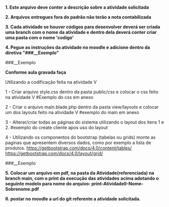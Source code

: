 **1. Este arquivo deve conter a descrição sobre a atividade solicitada**

**2. Arquivos entregues fora do padrão não terão a nota contabilizada**

**3. Cada atividade se houver códigos para desenvolver deverá ser criada uma branch com o nome da atividade e dentro dela deverá conter criar uma pasta com o nome 'codigo'**

**4. Pegue as instruções da atividade no moodle e adicione dentro da diretiva "###__Exemplo"**

  ###__Exemplo

  **Conforme aula gravada faça**

   Utilizando a codificação feita na atividade V

   1 - Criar arquivo style.css dentro da pasta public/css e colocar o css feito na atividade  V
   #Exemplo do css em anexo

   2 - Criar o arquivo main.blade.php dentro da pasta view/layouts e colocar um dos layouts feito na atividade V
   #exemplo do main em anexo

   3 - Alterar/criar todas as páginas  do sistema utilizando o layout dos itens 1 e 2.
   #exemplo do create cliente apos uso do layout

   4 - Utilizando os componentos  do bootstrap (tabelas ou grids) monte as paginas que apresentem diversos dados, como por exemplo a lista de produtos.
   https://getbootstrap.com/docs/4.0/content/tables/
   https://getbootstrap.com/docs/4.0/layout/grid/

   ###__Exemplo

**5. Colocar um arquivo em pdf, na pasta da Atividade(referenciada) na branch main, com o print da execução das atividades acima adotando o seguinte modelo para nome do arquivo: print-AtividadeII-Nome-Sobrenome.pdf**

**6. postar no moodle a url do git referente a atividade solicitada.**
